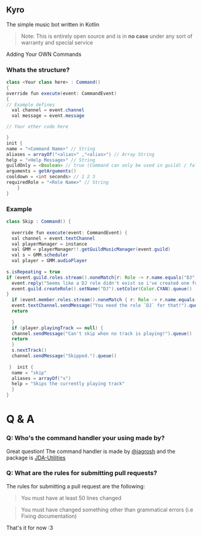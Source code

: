 ## Kyro 
The simple music bot written in Kotlin

> Note: This is entirely open source and is in **no case** under any sort of warranty and special service 

Adding Your OWN Commands

### Whats the structure?

```java
class <Your class here> : Command() 
{
override fun execute(event: CommandEvent)  
{
// Example defines
  val channel = event.channel
  val message = event.message

// Your other code here

}
init {
name = "<Command Name>" // String
aliases = arrayOf("<alias>" ,"<alias>") // Array String
help = "<Help Message>" // String
guildOnly = <Boolean> // true (Command can only be used in guild) / false (Command can be used in private messaging and guild)
arguments = getArguments()
cooldown = <int seconds> // 1 2 3
requiredRole = "<Role Name>" // String
	}
}
```
### Example

```java
class Skip : Command() {  
  
  override fun execute(event: CommandEvent) {  
  val channel = event.textChannel  
  val playerManager = instance  
  val GMM = playerManager!!.getGuildMusicManager(event.guild)  
  val s = GMM.scheduler  
  val player = GMM.audioPlayer  
  
s.isRepeating = true  
if (event.guild.roles.stream().noneMatch{r: Role -> r.name.equals("DJ", ignoreCase = true)}) {  
  event.reply("Seems like a DJ role didn't exist so i've created one for you.")  
  event.guild.createRole().setName("DJ").setColor(Color.CYAN).queue()  
}  
  if (event.member.roles.stream().noneMatch { r: Role -> r.name.equals("DJ", ignoreCase = true) or !event.isOwner or !event.member.hasPermission(Permission.ADMINISTRATOR) }) {  
  event.textChannel.sendMessage("You need the role `DJ` for that!").queue()  
  return  
  
  }  
  if (player.playingTrack == null) {  
  channel.sendMessage("Can't skip when no track is playing!").queue()  
  return  
  }  
  s.nextTrack()  
  channel.sendMessage("Skipped.").queue()  
  
 }  init {  
  name = "skip"  
  aliases = arrayOf("s")  
  help = "Skips the currently playing track"  
  }  
}
```

# Q & A

### Q:  Who's the command handler your using made by?
Great question! The command handler is made by [@jagrosh](https://github.com/jagrosh) and the package is [JDA-Utilities](https://github.com/JDA-Applications/JDA-Utilities)

### Q: What are the rules for submitting pull requests?
The rules for submitting a pull request are the following:

> You must have at least 50 lines changed

> You must have changed something other than grammatical errors (i.e Fixing documentation)

That's it for now :3
